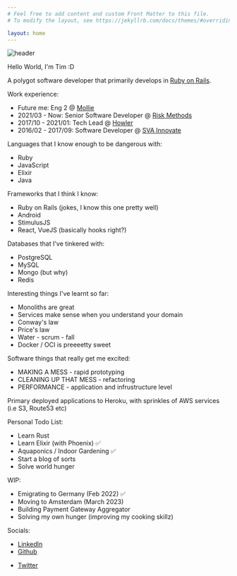```yaml
---
# Feel free to add content and custom Front Matter to this file.
# To modify the layout, see https://jekyllrb.com/docs/themes/#overriding-theme-defaults

layout: home
---
```

![header](https://www.gravatar.com/avatar/11f09ff24794ba869026a92ec7566662?s=300)

Hello World, I'm Tim :D

A polygot software developer that primarily develops in [Ruby on Rails](https://rubyonrails.org).

Work experience:
  - Future me: Eng 2 @ [Mollie](https://www.mollie.com)
  - 2021/03 - Now: Senior Software Developer @ [Risk Methods](https://www.riskmethods.net)
  - 2017/10 - 2021/01: Tech Lead @ [Howler](https://www.howler.co.za)
  - 2016/02 - 2017/09: Software Developer @ [SVA Innovate](https://sva-holdings.co.za/)

Languages that I know enough to be dangerous with:
  - Ruby
  - JavaScript
  - Elixir
  - Java

Frameworks that I think I know:
  - Ruby on Rails (jokes, I know this one pretty well)
  - Android
  - StimulusJS
  - React, VueJS (basically hooks right?)

Databases that I've tinkered with:
  - PostgreSQL
  - MySQL
  - Mongo (but why)
  - Redis

Interesting things I've learnt so far:
  - Monoliths are great
  - Services make sense when you understand your domain
  - Conway's law
  - Price's law
  - Water - scrum - fall
  - Docker / OCI is preeeetty sweet

Software things that really get me excited:
  - MAKING A MESS - rapid prototyping
  - CLEANING UP THAT MESS - refactoring
  - PERFORMANCE - application and infrustructure level

Primary deployed applications to Heroku, with sprinkles of AWS services (i.e S3, Route53 etc)

Personal Todo List:
  - Learn Rust
  - Learn Elixir (with Phoenix) ✅
  - Aquaponics / Indoor Gardening ✅
  - Start a blog of sorts
  - Solve world hunger

WIP:
  - Emigrating to Germany (Feb 2022) ✅
  - Moving to Amsterdam (March 2023)
  - Building Payment Gateway Aggregator
  - Solving my own hunger (improving my cooking skillz)

Socials:
  - [LinkedIn](https://www.linkedin.com/in/tim-mccarthy-a73930a1/)
  - [Github](https://github.com/timm-oh)
  <!-- - [Instagram](https://www.instagram.com/timm_oh) -->
  <!-- - [Facebook](https://www.facebook.com/ohtimmm) -->
  - [Twitter](https://twitter.com/timm_oh)